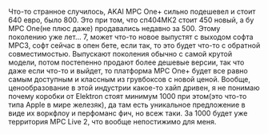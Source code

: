 ---
---
Что-то странное случилось, AKAI MPC One+ сильно подешевел и стоит 640 евро, было 800. Это при том, что сп404МК2 стоит 450 новый, а бу MPC One(не плюс даже) продавались недавно за 500. Этому поколению уже лет... 7, может что-то новое выпустят с выходом софта MPC3, софт сейчас в опен бете, если так, то это будет что-то с обратной совместимостью. Выпускают поколения обычно с самой крутой модели, потом постепенно продают более дешевые версии, так что даже если что-то и выйдет, то платформа MPC One+ будет все равно самым доступным и классным из грувбоксов с новой ценой. Вообще, ценообразование в этой индустрии какое-то хайп дривен, я не понимаю почему коробки от Elektron стоят минимум 1000 при этом(это что-то типа Apple в мире железяк), да там есть уникальное предложение в виде их воркфлоу и перфоманс фич, но всеж таки. За 1000 будет уже территория MPC Live 2, что вообще непостижимо для меня.